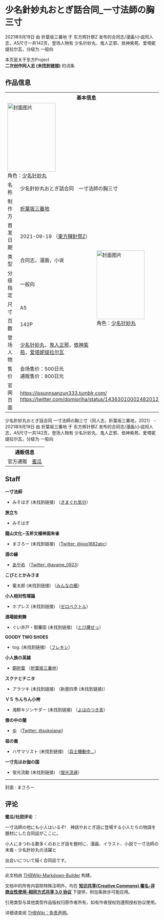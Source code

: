 # 少名針妙丸おとぎ話合同_一寸法師の胸三寸

<!-- source html: G:\repos\THBWiki-Markdown-Builder\THBWikiMarkdown\Temp\main\7\7a\ns0%3A%E5%B0%91%E5%90%8D%E9%87%9D%E5%A6%99%E4%B8%B8%E3%81%8A%E3%81%A8%E3%81%8E%E8%A9%B1%E5%90%88%E5%90%8C_%E4%B8%80%E5%AF%B8%E6%B3%95%E5%B8%AB%E3%81%AE%E8%83%B8%E4%B8%89%E5%AF%B8.html -->

2021年9月19日 由 折葉坂三番地 于 东方辉针祭Z 发布的合同志/漫画/小说同人志，A5尺寸一共142页，登场人物有 少名针妙丸、鬼人正邪、依神紫苑、爱塔妮缇拉尔瓦，分级为 一般向

本页是关于东方Project  
 **二次创作同人志 (未找到链接)** 的词条
## 作品信息

<table><tbody><tr><th colspan="3">基本信息</th></tr><tr><td class="cover-artwork-mobile" colspan="2"><a href="./文件-少名針妙丸おとぎ話合同_一寸法師の胸三寸封面.jpg.md" class="image" title="封面图片"><img alt="封面图片" src="https://upload.thwiki.cc/thumb/f/ff/%E5%B0%91%E5%90%8D%E9%87%9D%E5%A6%99%E4%B8%B8%E3%81%8A%E3%81%A8%E3%81%8E%E8%A9%B1%E5%90%88%E5%90%8C_%E4%B8%80%E5%AF%B8%E6%B3%95%E5%B8%AB%E3%81%AE%E8%83%B8%E4%B8%89%E5%AF%B8%E5%B0%81%E9%9D%A2.jpg/157px-%E5%B0%91%E5%90%8D%E9%87%9D%E5%A6%99%E4%B8%B8%E3%81%8A%E3%81%A8%E3%81%8E%E8%A9%B1%E5%90%88%E5%90%8C_%E4%B8%80%E5%AF%B8%E6%B3%95%E5%B8%AB%E3%81%AE%E8%83%B8%E4%B8%89%E5%AF%B8%E5%B0%81%E9%9D%A2.jpg" decoding="async" loading="lazy" width="157" height="224" srcset="https://upload.thwiki.cc/thumb/f/ff/%E5%B0%91%E5%90%8D%E9%87%9D%E5%A6%99%E4%B8%B8%E3%81%8A%E3%81%A8%E3%81%8E%E8%A9%B1%E5%90%88%E5%90%8C_%E4%B8%80%E5%AF%B8%E6%B3%95%E5%B8%AB%E3%81%AE%E8%83%B8%E4%B8%89%E5%AF%B8%E5%B0%81%E9%9D%A2.jpg/236px-%E5%B0%91%E5%90%8D%E9%87%9D%E5%A6%99%E4%B8%B8%E3%81%8A%E3%81%A8%E3%81%8E%E8%A9%B1%E5%90%88%E5%90%8C_%E4%B8%80%E5%AF%B8%E6%B3%95%E5%B8%AB%E3%81%AE%E8%83%B8%E4%B8%89%E5%AF%B8%E5%B0%81%E9%9D%A2.jpg 1.5x, https://upload.thwiki.cc/thumb/f/ff/%E5%B0%91%E5%90%8D%E9%87%9D%E5%A6%99%E4%B8%B8%E3%81%8A%E3%81%A8%E3%81%8E%E8%A9%B1%E5%90%88%E5%90%8C_%E4%B8%80%E5%AF%B8%E6%B3%95%E5%B8%AB%E3%81%AE%E8%83%B8%E4%B8%89%E5%AF%B8%E5%B0%81%E9%9D%A2.jpg/315px-%E5%B0%91%E5%90%8D%E9%87%9D%E5%A6%99%E4%B8%B8%E3%81%8A%E3%81%A8%E3%81%8E%E8%A9%B1%E5%90%88%E5%90%8C_%E4%B8%80%E5%AF%B8%E6%B3%95%E5%B8%AB%E3%81%AE%E8%83%B8%E4%B8%89%E5%AF%B8%E5%B0%81%E9%9D%A2.jpg 2x" data-file-width="610" data-file-height="868"></a><div class="cover-char">角色：<a href="./少名针妙丸.md" title="少名针妙丸">少名针妙丸</a></div></td>
</tr><tr><td class="label">名称</td><td colspan="2"> 少名針妙丸おとぎ話合同　一寸法師の胸三寸 </td></tr><tr><td class="label">制作方</td><td><a href="./折葉坂三番地.md" title="折葉坂三番地">折葉坂三番地</a></td><td class="cover-artwork" rowspan="8" style="min-width:224px;"><a href="./文件-少名針妙丸おとぎ話合同_一寸法師の胸三寸封面.jpg.md" class="image" title="封面图片"><img alt="封面图片" src="https://upload.thwiki.cc/thumb/f/ff/%E5%B0%91%E5%90%8D%E9%87%9D%E5%A6%99%E4%B8%B8%E3%81%8A%E3%81%A8%E3%81%8E%E8%A9%B1%E5%90%88%E5%90%8C_%E4%B8%80%E5%AF%B8%E6%B3%95%E5%B8%AB%E3%81%AE%E8%83%B8%E4%B8%89%E5%AF%B8%E5%B0%81%E9%9D%A2.jpg/157px-%E5%B0%91%E5%90%8D%E9%87%9D%E5%A6%99%E4%B8%B8%E3%81%8A%E3%81%A8%E3%81%8E%E8%A9%B1%E5%90%88%E5%90%8C_%E4%B8%80%E5%AF%B8%E6%B3%95%E5%B8%AB%E3%81%AE%E8%83%B8%E4%B8%89%E5%AF%B8%E5%B0%81%E9%9D%A2.jpg" decoding="async" loading="lazy" width="157" height="224" srcset="https://upload.thwiki.cc/thumb/f/ff/%E5%B0%91%E5%90%8D%E9%87%9D%E5%A6%99%E4%B8%B8%E3%81%8A%E3%81%A8%E3%81%8E%E8%A9%B1%E5%90%88%E5%90%8C_%E4%B8%80%E5%AF%B8%E6%B3%95%E5%B8%AB%E3%81%AE%E8%83%B8%E4%B8%89%E5%AF%B8%E5%B0%81%E9%9D%A2.jpg/236px-%E5%B0%91%E5%90%8D%E9%87%9D%E5%A6%99%E4%B8%B8%E3%81%8A%E3%81%A8%E3%81%8E%E8%A9%B1%E5%90%88%E5%90%8C_%E4%B8%80%E5%AF%B8%E6%B3%95%E5%B8%AB%E3%81%AE%E8%83%B8%E4%B8%89%E5%AF%B8%E5%B0%81%E9%9D%A2.jpg 1.5x, https://upload.thwiki.cc/thumb/f/ff/%E5%B0%91%E5%90%8D%E9%87%9D%E5%A6%99%E4%B8%B8%E3%81%8A%E3%81%A8%E3%81%8E%E8%A9%B1%E5%90%88%E5%90%8C_%E4%B8%80%E5%AF%B8%E6%B3%95%E5%B8%AB%E3%81%AE%E8%83%B8%E4%B8%89%E5%AF%B8%E5%B0%81%E9%9D%A2.jpg/315px-%E5%B0%91%E5%90%8D%E9%87%9D%E5%A6%99%E4%B8%B8%E3%81%8A%E3%81%A8%E3%81%8E%E8%A9%B1%E5%90%88%E5%90%8C_%E4%B8%80%E5%AF%B8%E6%B3%95%E5%B8%AB%E3%81%AE%E8%83%B8%E4%B8%89%E5%AF%B8%E5%B0%81%E9%9D%A2.jpg 2x" data-file-width="610" data-file-height="868"></a><div class="cover-char">角色：<a href="./少名针妙丸.md" title="少名针妙丸">少名针妙丸</a></div></td>
</tr><tr><td class="label">首发日期</td><td>2021-09-19&#160;（<a href="/展会作品列表?e=%E4%B8%9C%E6%96%B9%E8%BE%89%E9%92%88%E7%A5%AD%23Z">東方輝針祭Z</a>）</td></tr><tr><td class="label">类型</td><td>合同志，漫画，小说</td></tr><tr><td class="label">分级指定</td><td>一般向</td></tr><tr><td class="label">尺寸</td><td>A5</td></tr><tr><td class="label">页数</td><td>142P</td></tr><tr><td class="label">登场人物</td><td><a href="./少名针妙丸.md" title="少名针妙丸">少名针妙丸</a>，<a href="./鬼人正邪.md" title="鬼人正邪">鬼人正邪</a>，<a href="./依神紫苑.md" title="依神紫苑">依神紫苑</a>，<a href="./爱塔妮缇拉尔瓦.md" title="爱塔妮缇拉尔瓦">爱塔妮缇拉尔瓦</a></td></tr><tr><td class="label">售价</td><td>会场售价：500日元<br>通贩售价：800日元</td></tr>
<tr><td class="label">官网页面</td><td colspan="2"><a rel="nofollow" class="external free" href="https://issunnsanzun333.tumblr.com/">https://issunnsanzun333.tumblr.com/</a><br><a rel="nofollow" class="external free" href="https://twitter.com/domioriha/status/1436301000248201218">https://twitter.com/domioriha/status/1436301000248201218</a></td></tr></tbody></table>

少名針妙丸おとぎ話合同 一寸法師の胸三寸（同人志，折葉坂三番地，2021） - 2021年9月19日 由 折葉坂三番地 于 东方辉针祭Z 发布的合同志/漫画/小说同人志，A5尺寸一共142页，登场人物有 少名针妙丸、鬼人正邪、依神紫苑、爱塔妮缇拉尔瓦，分级为 一般向

<table><tbody><tr><th colspan="3">通贩信息</th></tr><tr><td class="label">官方通贩</td><td colspan="2"><a rel="nofollow" class="external text" href="https://www.melonbooks.co.jp/detail/detail.php?product_id=1099840">蜜瓜</a></td></tr></tbody></table>


## Staff
  
 **一寸法師** 
  

- みそはぎ (未找到链接) （[きまぐれ気分](./きまぐれ気分.md)）

  
 **旅立ち** 
  

- みそはぎ

  
 **龍山文化−玉斧文様神面朱雀** 
  

- まさろー (未找到链接) （[Twitter: @jojo1682abc](https://twitter.com/jojo1682abc)）

  
 **酒の縁** 
  

- [あやめ](./あやめ（みくらやめ）.md) （[Twitter: @ayame_0923](https://twitter.com/ayame_0923)）

  
 **こびととかみさま** 
  

- 稟太郎 (未找到链接) （[みんなの櫛](./みんなの櫛.md)）

  
 **小人相対性理論** 
  

- ホプレス (未找到链接) （[ゼロベクトル](./ゼロベクトル.md)）

  
 **酒場姫剣舞** 
  

- ぐい井戸・御簾田 (未找到链接) （[とび爆ぜっ](./とび爆ぜっ.md)）

  
 **GOODY TWO SHOES** 
  

- tog. (未找到链接) （[フレキシ](./フレキシ.md)）

  
 **小人族の英雄** 
  

- [銅折葉](./銅折葉.md) （[折葉坂三番地](./折葉坂三番地.md)）

  
 **スクナとチニタ** 
  

- アラツキ (未找到链接) （新屋四季 (未找到链接)）

  
 **ＶＳ ちんちん小袴** 
  

- 海鮮キジンヤダー (未找到链接) （[よはのつき舎](./よはのつき舎.md)）

  
 **俵の中の闇** 
  

- [ゆ](./ゆ（同人志）.md) （[Twitter: @sokojanai](https://twitter.com/sokojanai)）

  
 **祖の裔** 
  

- ハサマリスト (未找到链接) （[兵士機動中...](./兵士機動中....md)）

  
 **一寸先はお伽の国** 
  

- 蛍光流動 (未找到链接) （[蛍光流速](./蛍光流速.md)）

___

封面
: まさろー

## 评论

  
 **蜜瓜/社团评论** ：  

一寸法師の他にも小人はいるぞ!　神話やおとぎ話に登場する小人たちの物語を題材にした合同誌がここに。  

小人にまつわる数多くのおとぎ話を題材に、漫画、イラスト、小説で一寸法師の末裔・少名針妙丸の活躍と  

出会いについて描く合同誌です。
  


  
  

  





---

此文档由 [THBWiki-Markdown-Builder](https://github.com/Delsin-Yu/THBWiki-Markdown-Builder) 构建。

文档中的所有内容除特殊注明外，均在 [**知识共享(Creative Commons) 署名-非商业性使用-相同方式共享 3.0 协议**](https://creativecommons.org/licenses/by-sa/3.0/deed.zh-hans) 下提供，附加条款亦可能应用。

引用类型与其他类型作品版权归原作者所有，如有作者授权则遵照授权协议使用。

详细请查阅 [THBWiki：免责声明](https://thbwiki.cc/THBWiki:%E5%85%8D%E8%B4%A3%E5%A3%B0%E6%98%8E)。

